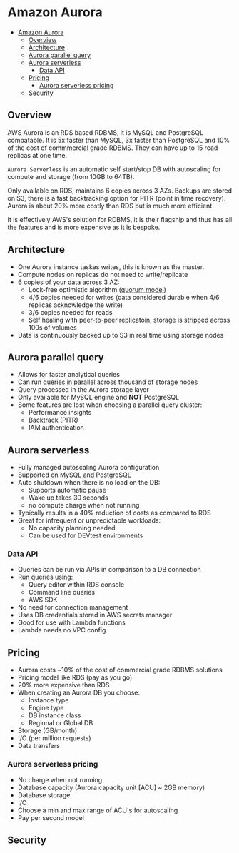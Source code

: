 # Amazon Aurora

- [Amazon Aurora](#amazon-aurora)
  - [Overview](#overview)
  - [Architecture](#architecture)
  - [Aurora parallel query](#aurora-parallel-query)
  - [Aurora serverless](#aurora-serverless)
    - [Data API](#data-api)
  - [Pricing](#pricing)
    - [Aurora serverless pricing](#aurora-serverless-pricing)
  - [Security](#security)

## Overview

AWS Aurora is an RDS based RDBMS, it is MySQL and PostgreSQL compatable. It is 5x faster than MySQL, 3x faster than PostgreSQL and 10% of the cost of commmercial grade RDBMS. They can have up to 15 read replicas at one time.

`Aurora Serverless` is an automatic self start/stop DB with autoscaling for compute and storage (from 10GB to 64TB).

Only available on RDS, maintains 6 copies across 3 AZs. Backups are stored on S3, there is a fast backtracking option for PITR (point in time recovery). Aurora is about 20% more costly than RDS but is much more efficient.

It is effectively AWS's solution for RDBMS, it is their flagship and thus has all the features and is more expensive as it is bespoke.

## Architecture

- One Aurora instance taskes writes, this is known as the master.
- Compute nodes on replicas do not need to write/replicate
- 6 copies of your data across 3 AZ:
  - Lock-free optimistic algorithm ([quorum model](https://en.wikipedia.org/wiki/Quorum_(distributed_computing)))
  - 4/6 copies needed for writes (data considered durable when 4/6 replicas acknowledge the write)
  - 3/6 copies needed for reads
  - Self healing with peer-to-peer replicatoin, storage is stripped across 100s of volumes
- Data is continuously backed up to S3 in real time using storage nodes

## Aurora parallel query

- Allows for faster analytical queries
- Can run queries in parallel across thousand of storage nodes
- Query processed in the Aurora storage layer
- Only available for MySQL engine and **NOT** PostgreSQL
- Some features are lost when choosing a parallel query cluster:
  - Performance insights
  - Backtrack (PITR)
  - IAM authentication

## Aurora serverless

- Fully managed autoscaling Aurora configuration
- Supported on MySQL and PostgreSQL
- Auto shutdown when there is no load on the DB:
  - Supports automatic pause
  - Wake up takes 30 seconds
  - no compute charge when not running
- Typically results in a 40% reduction of costs as compared to RDS
- Great for infrequent or unpredictable workloads:
  - No capacity planning needed
  - Can be used for DEVtest environments

### Data API

- Queries can be run via APIs in comparison to a DB connection
- Run queries using:
  - Query editor within RDS console
  - Command line queries
  - AWS SDK
- No need for connection management
- Uses DB credentials stored in AWS secrets manager
- Good for use with Lambda functions
- Lambda needs no VPC config

## Pricing

- Aurora costs ~10% of the cost of commercial grade RDBMS solutions
- Pricing model like RDS (pay as you go)
- 20% more expensive than RDS
- When creating an Aurora DB you choose:
  - Instance type
  - Engine type
  - DB instance class
  - Regional or Global DB
- Storage (GB/month)
- I/O (per million requests)
- Data transfers

### Aurora serverless pricing

- No charge when not running
- Database capacity (Aurora capacity unit [ACU] ~ 2GB memory)
- Database storage
- I/O
- Choose a min and max range of ACU's for autoscaling
- Pay per second model

## Security

